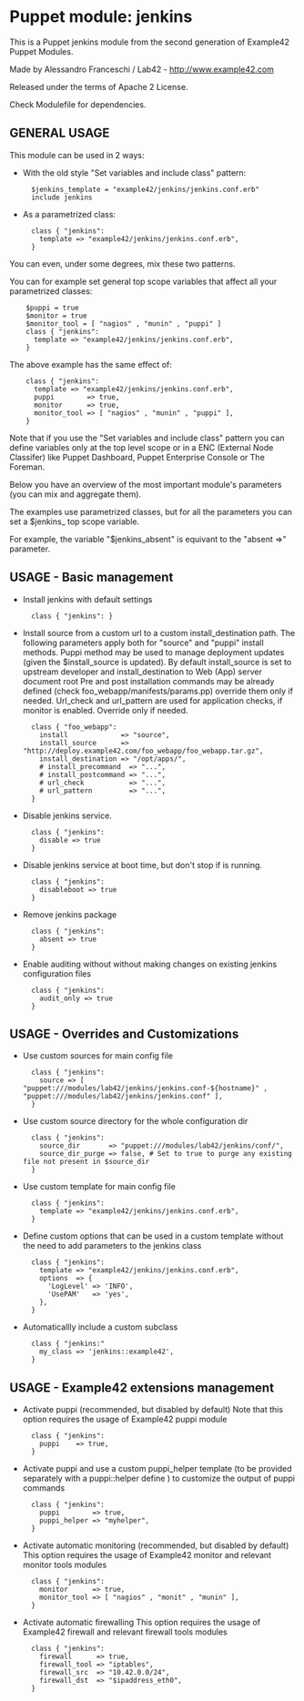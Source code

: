 # Puppet module: jenkins

This is a Puppet jenkins module from the second generation of Example42 Puppet Modules.

Made by Alessandro Franceschi / Lab42 - http://www.example42.com

Released under the terms of Apache 2 License.

Check Modulefile for dependencies.

## GENERAL USAGE
This module can be used in 2 ways:

* With the old style "Set variables and include class" pattern:

        $jenkins_template = "example42/jenkins/jenkins.conf.erb"
        include jenkins

* As a parametrized class:

        class { "jenkins":
          template => "example42/jenkins/jenkins.conf.erb",
        }

You can even, under some degrees, mix these two patterns.

You can for example set general top scope variables that affect all your parametrized classes:

        $puppi = true
        $monitor = true
        $monitor_tool = [ "nagios" , "munin" , "puppi" ]
        class { "jenkins":
          template => "example42/jenkins/jenkins.conf.erb",
        }
        
The above example has the same effect of:

        class { "jenkins":
          template => "example42/jenkins/jenkins.conf.erb",
          puppi        => true,
          monitor      => true,
          monitor_tool => [ "nagios" , "munin" , "puppi" ],
        }

Note that if you use the "Set variables and include class" pattern you can define variables only
at the top level scope or in a ENC (External Node Classifer) like Puppet Dashboard, Puppet Enterprise Console or The Foreman.

Below you have an overview of the most important module's parameters (you can mix and aggregate them).

The examples use parametrized classes, but for all the parameters you can set a $jenkins_ top scope variable.

For example, the variable "$jenkins_absent" is equivant to the "absent =>" parameter.

## USAGE - Basic management
* Install jenkins with default settings

        class { "jenkins": }

* Install source from a custom url to a custom install_destination path.
  The following parameters apply both for "source" and "puppi" install methods.
  Puppi method may be used to manage deployment updates (given the $install_source is updated).
  By default install_source is set to upstream developer and install_destination to Web (App) server document root
  Pre and post installation commands may be already defined (check foo_webapp/manifests/params.pp) override them only if needed.
  Url_check and url_pattern are used for application checks, if monitor is enabled. Override only if needed.

        class { "foo_webapp":
          install             => "source",
          install_source      => "http://deploy.example42.com/foo_webapp/foo_webapp.tar.gz",
          install_destination => "/opt/apps/",
          # install_precommand  => "...",
          # install_postcommand => "...",
          # url_check           => "...",
          # url_pattern         => "...",
        }

* Disable jenkins service.

        class { "jenkins":
          disable => true
        }

* Disable jenkins service at boot time, but don't stop if is running.

        class { "jenkins":
          disableboot => true
        }

* Remove jenkins package

        class { "jenkins":
          absent => true
        }

* Enable auditing without without making changes on existing jenkins configuration files

        class { "jenkins":
          audit_only => true
        }


## USAGE - Overrides and Customizations
* Use custom sources for main config file 

        class { "jenkins":
          source => [ "puppet:///modules/lab42/jenkins/jenkins.conf-${hostname}" , "puppet:///modules/lab42/jenkins/jenkins.conf" ], 
        }


* Use custom source directory for the whole configuration dir

        class { "jenkins":
          source_dir       => "puppet:///modules/lab42/jenkins/conf/",
          source_dir_purge => false, # Set to true to purge any existing file not present in $source_dir
        }

* Use custom template for main config file 

        class { "jenkins":
          template => "example42/jenkins/jenkins.conf.erb",      
        }

* Define custom options that can be used in a custom template without the
  need to add parameters to the jenkins class

        class { "jenkins":
          template => "example42/jenkins/jenkins.conf.erb",    
          options  => {
            'LogLevel' => 'INFO',
            'UsePAM'   => 'yes',
          },
        }

* Automaticallly include a custom subclass

        class { "jenkins:"
          my_class => 'jenkins::example42',
        }


## USAGE - Example42 extensions management 
* Activate puppi (recommended, but disabled by default)
  Note that this option requires the usage of Example42 puppi module

        class { "jenkins": 
          puppi    => true,
        }

* Activate puppi and use a custom puppi_helper template (to be provided separately with
  a puppi::helper define ) to customize the output of puppi commands 

        class { "jenkins":
          puppi        => true,
          puppi_helper => "myhelper", 
        }

* Activate automatic monitoring (recommended, but disabled by default)
  This option requires the usage of Example42 monitor and relevant monitor tools modules

        class { "jenkins":
          monitor      => true,
          monitor_tool => [ "nagios" , "monit" , "munin" ],
        }

* Activate automatic firewalling 
  This option requires the usage of Example42 firewall and relevant firewall tools modules

        class { "jenkins":       
          firewall      => true,
          firewall_tool => "iptables",
          firewall_src  => "10.42.0.0/24",
          firewall_dst  => "$ipaddress_eth0",
        }


